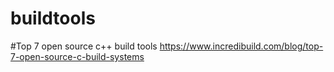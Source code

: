 # buildtools
#Top 7 open source c++ build tools
https://www.incredibuild.com/blog/top-7-open-source-c-build-systems
